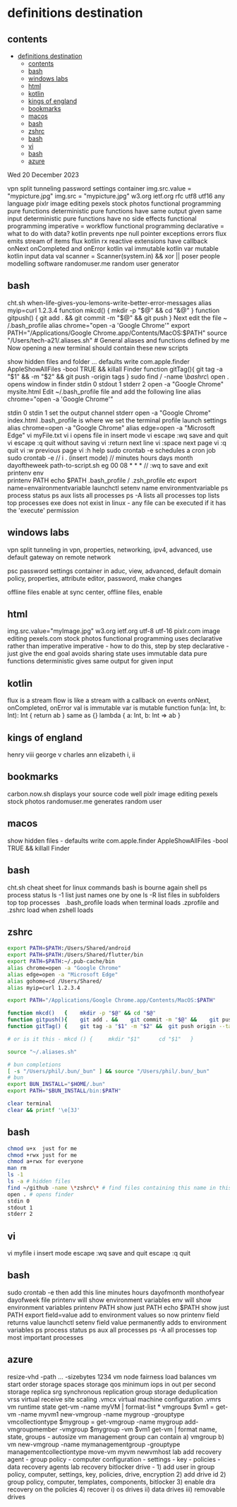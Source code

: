 # definitions destination

## contents

- [definitions destination](#definitions-destination)
  - [contents](#contents)
  - [bash](#bash)
  - [windows labs](#windows-labs)
  - [html](#html)
  - [kotlin](#kotlin)
  - [kings of england](#kings-of-england)
  - [bookmarks](#bookmarks)
  - [macos](#macos)
  - [bash](#bash-1)
  - [zshrc](#zshrc)
  - [bash](#bash-2)
  - [vi](#vi)
  - [bash](#bash-3)
  - [azure](#azure)



Wed 20 December 2023

vpn split tunneling
password settings container
img.src.value = "mypicture.jpg"
img.src = "mypicture.jpg"
w3.org
ietf.org
rfc
utf8
utf16 any language
pixlr image editing
pexels stock photos
functional programming
pure functions
deterministic pure functions have same output given same input
deterministic pure functions have no side effects
functional programming imperative = workflow
functional programming declarative = what to do with data?
kotlin prevents npe null pointer exceptions errors
flux emits stream of items
flux<string>
kotlin rx reactive extensions have callback onNext onCompleted and onError
kotlin val immutable
kotlin var mutable
kotlin input data val scanner = Scanner(system.in)
&&
xor
||
poser people modelling software
randomuser.me random user generator


## bash

cht.sh
when-life-gives-you-lemons-write-better-error-messages
alias myip=curl 1.2.3.4
function mkcd() { mkdir -p "$@" && cd "&@" }
function gitpush() { git add . && git commit -m "$@" && git push }
Next edit the file ~ /.bash_profile
alias chrome="open -a 'Google Chrome'"
export PATH="/Applications/Google Chrome.app/Contents/MacOS:$PATH"
source "/Users/tech-a21/.aliases.sh"  # General aliases and functions defined by me
Now opening a new terminal should contain these new scripts

show hidden files and folder ... defaults write com.apple.finder AppleShowAllFiles -bool TRUE && killall Finder
function gitTag(){ git tag -a "$1" && -m "$2" && git push -origin tags } 
sudo find / -name \\*bashrc\\*
open .    opens window in finder
stdin 0
stdout 1
stderr 2
open -a "Google Chrome" mysite.html
Edit ~/.bash_profile file and add the following line alias chrome="open -a 'Google Chrome'"

stdin 0
stdin 1  set the output channel
stderr 
open -a "Google Chrome" index.html
.bash_profile is where we set the terminal profile launch settings
alias chrome=open -a "Google Chrome"
alias edge=open -a "Microsoft Edge"
vi myFile.txt
vi i opens file in insert mode 
vi escape :wq save and quit
vi escape :q quit without saving
vi :return next line
vi :space next page
vi :q quit
vi :w previous page
vi :h help
sudo crontab -e schedules a cron job
sudo crontab -e // i . (insert mode) // minutes hours days month dayoftheweek path-to-script.sh eg 00 08 * * * // :wq to save and exit
printenv
env  
printenv PATH
echo $PATH
.bash_profile / .zsh_profile etc
export name=envaironmentvariable
launchctl setenv name environmentvariable
ps process status
ps aux lists all processes
ps -A lists all processes
top lists top processes
exe does not exist in linux - any file can be executed if it has the 'execute' permission



## windows labs

vpn split tunneling in vpn, properties, networking, ipv4, advanced, use default gateway on remote network

psc password settings container in aduc, view, advanced, default domain policy, properties, attribute editor, password, make changes

offline files enable at sync center, offline files, enable





## html

img.src.value="myImage.jpg"
w3.org
ietf.org
utf-8
utf-16
pixlr.com image editing
pexels.com stock photos
functional programming 
    uses declarative rather than imperative
        imperative - how to do this, step by step
        declarative - just give the end goal
    avoids sharing state
    uses immutable data
    pure functions
        deterministic gives same output for given input






## kotlin

flux is a stream
flow is like a stream with a callback on events onNext, onCompleted, onError
val is immutable
var is mutable
function fun(a: Int, b: Int): Int { return ab } same as {}
lambda { a: Int, b: Int => ab }




## kings of england

henry viii
george v
charles
ann
elizabeth i, ii


## bookmarks

carbon.now.sh displays your source code well
pixlr image editing
pexels stock photos
randomuser.me generates random user




## macos

show hidden files - defaults write com.apple.finder AppleShowAllFiles -bool TRUE && killall Finder


## bash

cht.sh cheat sheet for linux commands
bash is bourne again shell
ps process status
ls -1 list just names one by one
ls -R list files in subfolders
top top processes  
.bash_profile loads when terminal loads
.zprofile and .zshrc load when zshell loads

## zshrc

```bash
export PATH=$PATH:/Users/Shared/android
export PATH=$PATH:/Users/Shared/flutter/bin
export PATH=$PATH:~/.pub-cache/bin
alias chrome=open -a "Google Chrome"
alias edge=open -a "Microsoft Edge"
alias gohome=cd /Users/Shared/
alias myip=curl 1.2.3.4

export PATH="/Applications/Google Chrome.app/Contents/MacOS:$PATH"

function mkcd()   {    mkdir -p "$@" && cd "$@"                            }
function gitpush(){    git add . &&    git commit -m "$@" &&    git push   }
function gitTag() {    git tag -a "$1" -m "$2" &&  git push origin --tags  }

# or is it this - mkcd () {     mkdir "$1"      cd "$1"   }

source "~/.aliases.sh"

# bun completions
[ -s "/Users/phil/.bun/_bun" ] && source "/Users/phil/.bun/_bun"
# bun
export BUN_INSTALL="$HOME/.bun"
export PATH="$BUN_INSTALL/bin:$PATH"

clear terminal
clear && printf '\e[3J'
```

## bash

```bash
chmod u+x  just for me
chmod +rwx just for me
chmod a+rwx for everyone
man rm 
ls -1
ls -a # hidden files
find ~/github -name \*zshrc\* # find files containing this name in this folder
open . # opens finder
stdin 0
stdout 1
stderr 2
```

## vi

vi myfile
i insert mode
escape :wq save and quit
escape :q quit

## bash

sudo crontab -e then add this line minutes hours dayofmonth monthofyear dayofweek file
printenv will show environment variables
env will show environment variables 
printenv PATH show just PATH
echo $PATH show just PATH
export field=value add to environment values so now printenv field returns value
launchctl setenv field value permanently adds to environment variables
ps process status
ps aux all processes
ps -A all processes
top most important processes




## azure 

resize-vhd -path ... -sizebytes 1234
vm node fairness load balances
vm start order
storage spaces
storage qos minimum iops in out per second
storage replica
srg synchronous replication group
storage deduplication
vrss virtual receive site scaling
.vmcx virtual  machine configuration
.vmrs vm runtime state
get-vm -name myVM | format-list *
vmgroups
$vm1 = get-vm -name myvm1
new-vmgroup -name mygroup -grouptype vmcollectiontype
$mygroup = get-vmgroup -name mygroup
add-vmgroupmember -vmgroup $mygroup -vm $vm1
get-vm | format name, state, groups - autosize
vm management group can contain a) vmgroup b) vm
new-vmgroup -name mymanagementgroup -grouptype managementcollectiontype
move-vm myvm newvmhost
lab add recovery agent - group policy - computer configuration - settings - key - policies - data recovery agents 
lab recovery bitlocker drive - 1) add user in group policy, computer, settings, key, policies, drive, encryption 2) add drive id 2) group policy, computer, templates, components, bitlocker 3) enable dra recovery on the policies 4) recover i) os drives ii) data drives iii) removable drives



